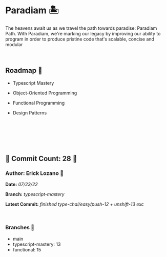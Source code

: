 # Paradiam 🏝

 The heavens await us as we travel the path towards paradise: Paradiam Path. With Paradiam, we're marking our legacy by improving our ability to program in order to produce pristine code that's scalable, concise and modular

&nbsp;

## Roadmap 📜
* Typescript Mastery

* Object-Oriented Programming  

* Functional Programming

* Design Patterns

&nbsp;

&nbsp;

&nbsp;

## 🗿 Commit Count: 28  🗿

### Author: Erick Lozano 🔱

**Date:**
*07/23/22*

**Branch:**
*typescript-mastery*

**Latest Commit:**
*finished type-chal/easy/push-12 + unshift-13 exc*

&nbsp;

### Branches 🗻
* main
* typescript-mastery: 13
* functional: 15




<!-- Checklog Command 
git commit -am "updated commitlog 

Get Commit Count:
git shortlog -s -n --all --no-merges 

Get Last Commit Log:
git log --branches

Get Specific Branch Commit Count
git rev-list --count main


--->

